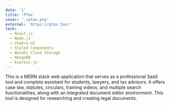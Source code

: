 ```yaml
---
date: '1'
title: 'PTax'
cover: './ptax.png'
external: 'https://ptax.tax/'
tech:
  - React.js
  - Node.js
  - Chakra UI
  - Styled Components
  - Wasabi Cloud Storage
  - MongoDB
  - Express.js
---
```


This is a MERN stack web application that serves as a professional SaaS tool and complete assistant for students, lawyers, and tax advisors. It offers case law, statutes, circulars, training videos, and multiple search functionalities, along with an integrated document editor environment. This tool is designed for researching and creating legal documents.
